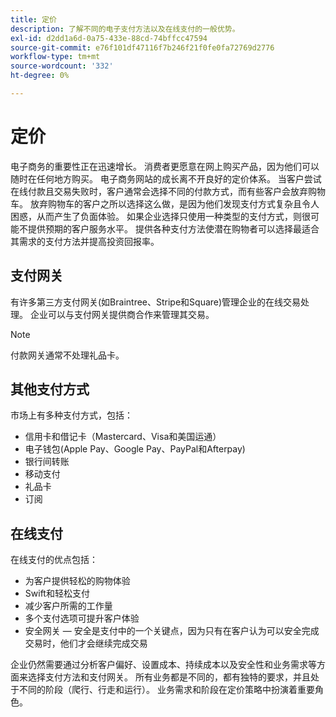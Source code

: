 ```yaml
---
title: 定价
description: 了解不同的电子支付方法以及在线支付的一般优势。
exl-id: d2dd1a6d-0a75-433e-88cd-74bffcc47594
source-git-commit: e76f101df47116f7b246f21f0fe0fa72769d2776
workflow-type: tm+mt
source-wordcount: '332'
ht-degree: 0%

---
```


# 定价

电子商务的重要性正在迅速增长。 消费者更愿意在网上购买产品，因为他们可以随时在任何地方购买。 电子商务网站的成长离不开良好的定价体系。 当客户尝试在线付款且交易失败时，客户通常会选择不同的付款方式，而有些客户会放弃购物车。 放弃购物车的客户之所以选择这么做，是因为他们发现支付方式复杂且令人困惑，从而产生了负面体验。 如果企业选择只使用一种类型的支付方式，则很可能不提供预期的客户服务水平。 提供各种支付方法使潜在购物者可以选择最适合其需求的支付方法并提高投资回报率。

## 支付网关

有许多第三方支付网关(如Braintree、Stripe和Square)管理企业的在线交易处理。 企业可以与支付网关提供商合作来管理其交易。

>[!NOTE]
>
>付款网关通常不处理礼品卡。

## 其他支付方式

市场上有多种支付方式，包括：

- 信用卡和借记卡（Mastercard、Visa和美国运通）
- 电子钱包(Apple Pay、Google Pay、PayPal和Afterpay)
- 银行间转账
- 移动支付
- 礼品卡
- 订阅

## 在线支付

在线支付的优点包括：

- 为客户提供轻松的购物体验
- Swift和轻松支付
- 减少客户所需的工作量
- 多个支付选项可提升客户体验
- 安全网关 — 安全是支付中的一个关键点，因为只有在客户认为可以安全完成交易时，他们才会继续完成交易

企业仍然需要通过分析客户偏好、设置成本、持续成本以及安全性和业务需求等方面来选择支付方法和支付网关。 所有业务都是不同的，都有独特的要求，并且处于不同的阶段（爬行、行走和运行）。 业务需求和阶段在定价策略中扮演着重要角色。

